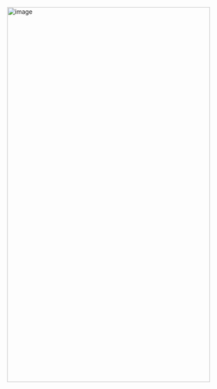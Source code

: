 <img width="469" height="870" alt="image" src="https://github.com/user-attachments/assets/c2db7eda-d175-47b7-b5b8-f142eb21f60b" />
